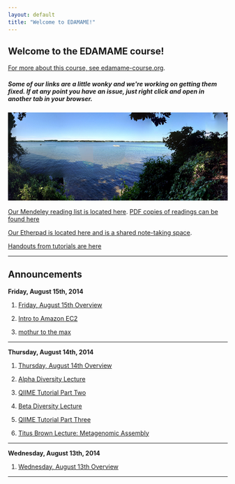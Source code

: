 ```yaml
---
layout: default
title: "Welcome to EDAMAME!"
---
```


## Welcome to the EDAMAME course!

[For more about this course, see edamame-course.org](http://edamame-course.org).

##### Some of our links are a little wonky and we're working on getting them fixed.  If at any point you have an issue, just right click and open in another tab in your browser. 

![edamame header image](img/gull_lake.jpg)

[Our Mendeley reading list is located here](http://www.mendeley.com/groups/4688421/edamame/). [PDF copies of readings can be found here](https://github.com/edamame-course/docs/tree/gh-pages/extra/PDFs)

[Our Etherpad is located here and is a shared note-taking space](https://edamame.etherpad.mozilla.org/1).

[Handouts from tutorials are here](https://github.com/edamame-course/docs/tree/gh-pages/extra/Handouts)

---------------------------------------------

## Announcements

**Friday, August 15th, 2014**

1. [Friday, August 15th Overview](https://edamame-course.github.io/docs/august_15.html)

2. [Intro to Amazon EC2](https://edamame-course.github.io/docs/intro_to_ec2_instance.html)

3. [mothur to the max](https://edamame-course.github.io/docs/august_15.html)

_____________________________________________

**Thursday, August 14th, 2014**

1. [Thursday, August 14th Overview](https://edamame-course.github.io/docs/august_14.html)

2. [Alpha Diversity Lecture](https://edamame-course.github.io/docs/extra/Presentations/2014-08-14-AM_Ashley_Lecture2.pdf?raw=true)

3. [QIIME Tutorial Part Two](https://edamame-course.github.io/docs/qiime_2_tutorial.html)

4. [Beta Diversity Lecture](https://edamame-course.github.io/docs/extra/Presentations/2014-08-14-PM_Ashley_Lecture3.pdf?raw=true)

5. [QIIME Tutorial Part Three](https://edamame-course.github.io/docs/qiime_3.html)

6.  [Titus Brown Lecture: Metagenomic Assembly](2014-edamame-assembly_TBrown.pdf?=true)

_____________________________________________

**Wednesday, August 13th, 2014**

1. [Wednesday, August 13th Overview](https://edamame-course.github.io/docs/august_13.html)


----------------------------------------------
